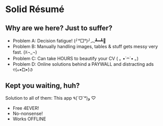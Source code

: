 # Solid Résumé
## Why are we here? Just to suffer?

- Problem A: Decision fatigue! (╯°□°)╯︵┻━┻💢
- Problem B: Manually handling images, tables & stuff gets messy very fast. (ꐦ¬_¬)
- Problem C: Can take HOURS to beautify your CV ( ｡ •`ᴖ´• ｡)
- Problem D: Online solutions behind a PAYWALL and distracting ads ୧(๑•̀ᗝ•́)૭

## Kept you waiting, huh?

Solution to all of them: This app  ٩(ˊᗜˋ*)و ♡

- Free 4EVER!
- No-nonsense!
- Works OFFLINE
